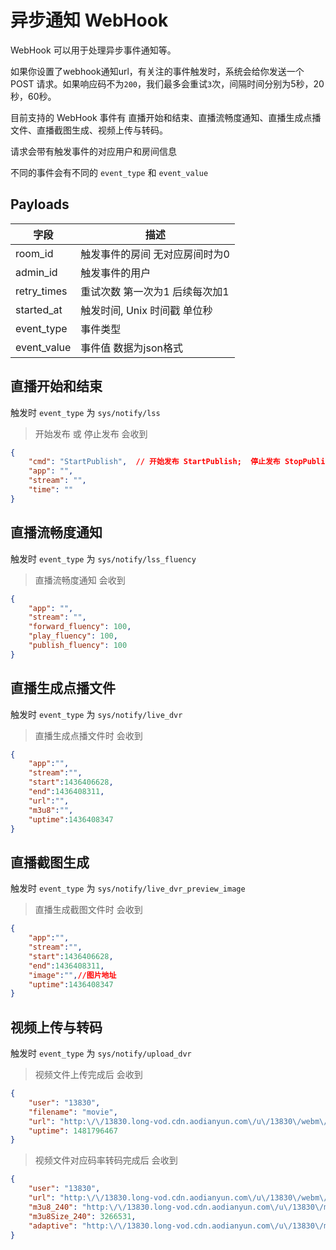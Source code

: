 # 异步通知 WebHook

WebHook 可以用于处理异步事件通知等。

如果你设置了webhook通知url，有关注的事件触发时，系统会给你发送一个 POST 请求。如果响应码不为`200`，我们最多会重试`3`次，间隔时间分别为5秒，20秒，60秒。

目前支持的 WebHook 事件有 直播开始和结束、直播流畅度通知、直播生成点播文件、直播截图生成、视频上传与转码。

请求会带有触发事件的对应用户和房间信息

不同的事件会有不同的 `event_type` 和 `event_value`

## Payloads

| 字段                 | 描述                                          |
| --------------------- | ------------------------------------------------ |
| room_id            | 触发事件的房间 无对应房间时为0                       |
| admin_id           | 触发事件的用户                                   |
| retry_times         | 重试次数 第一次为1 后续每次加1                       |
| started_at          | 触发时间, Unix 时间戳 单位秒                        |
| event_type         | 事件类型                                        |
| event_value        | 事件值 数据为json格式                              |



## 直播开始和结束

触发时 `event_type` 为 `sys/notify/lss`

> 开始发布 或 停止发布 会收到

``` json
{
    "cmd": "StartPublish",  // 开始发布 StartPublish;  停止发布 StopPublish
    "app": "",
    "stream": "",
    "time": ""
}
```

## 直播流畅度通知

触发时 `event_type` 为 `sys/notify/lss_fluency`

> 直播流畅度通知 会收到

``` json
{
    "app": "",
    "stream": "",
    "forward_fluency": 100,
    "play_fluency": 100,
    "publish_fluency": 100
}
```

## 直播生成点播文件

触发时 `event_type` 为 `sys/notify/live_dvr`

> 直播生成点播文件时 会收到

``` json
{
    "app":"",
    "stream":"",
    "start":1436406628,
    "end":1436408311,
    "url":"",
    "m3u8":"",
    "uptime":1436408347
}
```

## 直播截图生成

触发时 `event_type` 为 `sys/notify/live_dvr_preview_image`

> 直播生成截图文件时 会收到

``` json
{
    "app":"",
    "stream":"",
    "start":1436406628,
    "end":1436408311,
    "image":"",//图片地址
    "uptime":1436408347
}
```

## 视频上传与转码

触发时 `event_type` 为 `sys/notify/upload_dvr`

> 视频文件上传完成后 会收到

``` json
{
    "user": "13830",
    "filename": "movie",
    "url": "http:\/\/13830.long-vod.cdn.aodianyun.com\/u\/13830\/webm\/0x0\/ad6b883587c20c0e7c338d9729c8f23c.webm",
    "uptime": 1481796467
}
```

> 视频文件对应码率转码完成后 会收到

``` json
{
    "user": "13830",
    "url": "http:\/\/13830.long-vod.cdn.aodianyun.com\/u\/13830\/webm\/0x0\/ad6b883587c20c0e7c338d9729c8f23c.webm",
    "m3u8_240": "http:\/\/13830.long-vod.cdn.aodianyun.com\/u\/13830\/m3u8\/426x240\/ad6b883587c20c0e7c338d9729c8f23c\/ad6b883587c20c0e7c338d9729c8f23c.m3u8",
    "m3u8Size_240": 3266531,
    "adaptive": "http:\/\/13830.long-vod.cdn.aodianyun.com\/u\/13830\/m3u8\/adaptive\/ad6b883587c20c0e7c338d9729c8f23c.m3u8"
}
```
